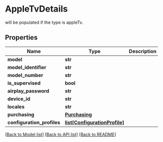 # AppleTvDetails

will be populated if the type is appleTv.
## Properties
Name | Type | Description | Notes
------------ | ------------- | ------------- | -------------
**model** | **str** |  | [optional] 
**model_identifier** | **str** |  | [optional] 
**model_number** | **str** |  | [optional] 
**is_supervised** | **bool** |  | [optional] 
**airplay_password** | **str** |  | [optional] 
**device_id** | **str** |  | [optional] 
**locales** | **str** |  | [optional] 
**purchasing** | [**Purchasing**](Purchasing.md) |  | [optional] 
**configuration_profiles** | [**list[ConfigurationProfile]**](ConfigurationProfile.md) |  | [optional] 

[[Back to Model list]](../README.md#documentation-for-models) [[Back to API list]](../README.md#documentation-for-api-endpoints) [[Back to README]](../README.md)


